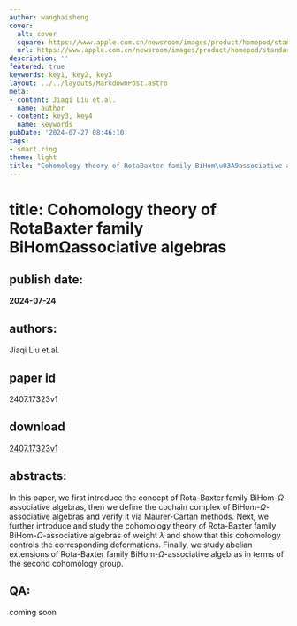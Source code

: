 ```yaml
---
author: wanghaisheng
cover:
  alt: cover
  square: https://www.apple.com.cn/newsroom/images/product/homepod/standard/Apple-HomePod-hero-230118_big.jpg.large_2x.jpg
  url: https://www.apple.com.cn/newsroom/images/product/homepod/standard/Apple-HomePod-hero-230118_big.jpg.large_2x.jpg
description: ''
featured: true
keywords: key1, key2, key3
layout: ../../layouts/MarkdownPost.astro
meta:
- content: Jiaqi Liu et.al.
  name: author
- content: key3, key4
  name: keywords
pubDate: '2024-07-27 08:46:10'
tags:
- smart ring
theme: light
title: "Cohomology theory of RotaBaxter family BiHom\u03A9associative algebras"
---
```


# title: Cohomology theory of RotaBaxter family BiHomΩassociative algebras 
## publish date: 
**2024-07-24** 
## authors: 
  Jiaqi Liu et.al. 
## paper id
2407.17323v1
## download
[2407.17323v1](http://arxiv.org/abs/2407.17323v1)
## abstracts:
In this paper, we first introduce the concept of Rota-Baxter family BiHom-$\Omega$-associative algebras, then we define the cochain complex of BiHom-$\Omega$-associative algebras and verify it via Maurer-Cartan methods. Next, we further introduce and study the cohomology theory of Rota-Baxter family BiHom-$\Omega$-associative algebras of weight $\lambda$ and show that this cohomology controls the corresponding deformations. Finally, we study abelian extensions of Rota-Baxter family BiHom-$\Omega$-associative algebras in terms of the second cohomology group.
## QA:
coming soon
